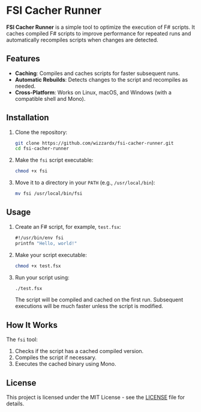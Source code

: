# FSI Cacher Runner

**FSI Cacher Runner** is a simple tool to optimize the execution of F# scripts. It caches compiled F# scripts to improve performance for repeated runs and automatically recompiles scripts when changes are detected.

## Features

- **Caching**: Compiles and caches scripts for faster subsequent runs.
- **Automatic Rebuilds**: Detects changes to the script and recompiles as needed.
- **Cross-Platform**: Works on Linux, macOS, and Windows (with a compatible shell and Mono).

## Installation

1. Clone the repository:
   ```bash
   git clone https://github.com/wizzardx/fsi-cacher-runner.git
   cd fsi-cacher-runner
   ```

2. Make the `fsi` script executable:
   ```bash
   chmod +x fsi
   ```

3. Move it to a directory in your `PATH` (e.g., `/usr/local/bin`):
   ```bash
   mv fsi /usr/local/bin/fsi
   ```

## Usage

1. Create an F# script, for example, `test.fsx`:
   ```fsharp
   #!/usr/bin/env fsi
   printfn "Hello, world!"
   ```

2. Make your script executable:
   ```bash
   chmod +x test.fsx
   ```

3. Run your script using:
   ```bash
   ./test.fsx
   ```

   The script will be compiled and cached on the first run. Subsequent executions will be much faster unless the script is modified.

## How It Works

The `fsi` tool:
1. Checks if the script has a cached compiled version.
2. Compiles the script if necessary.
3. Executes the cached binary using Mono.

## License

This project is licensed under the MIT License - see the [LICENSE](LICENSE) file for details.
